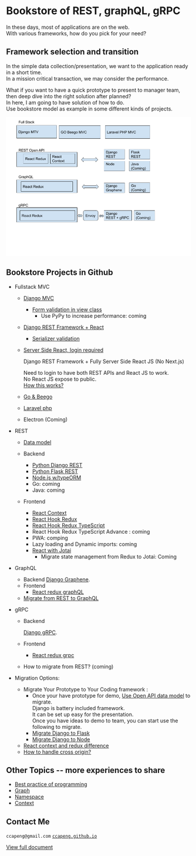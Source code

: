 # Bookstore of REST, graphQL, gRPC

In these days, most of applications are on the web.  
With various frameworks, how do you pick for your need?  


## Framework selection and transition

In the simple data collection/presentation, 
we want to the application ready in a short time.  
In a mission critical transaction, we may consider the performance.  

What if you want to have a quick prototype to present to manager team, 
then deep dive into the right solution after planned?  
In here, I am going to have solution of how to do.  
Use bookstore model as example in some different kinds of projects.

![Tech Stacks](bookstore.png)


## Bookstore Projects in Github


* Fullstack MVC
  * [Django MVC](https://github.com/ccapeng/django-bookstore)
    * [Form validation in view class](topic-django-class-view-validation.md)
		* Use PyPy to increase performance: coming
    
  * [Django REST Framework + React](https://github.com/ccapeng/bookstore_api)
    * [Serializer validation](topic-serializer-validation.md)
    
  * [Server Side React, login required](https://github.com/ccapeng/bookstore_pro)  

      Django REST Framework + Fully Server Side React JS (No Next.js)  

      Need to login to have both REST APIs and React JS to work.  
      No React JS expose to public.   
      [How this works?](topic-protect-react.md)

  * [Go & Beego](https://github.com/ccapeng/beego-bookstore)
  
  * [Laravel php](https://github.com/ccapeng/laravel_bookstore)
  
  * Electron (Coming)

* REST
  * [Data model](topic-django-rest.md)
  * Backend
    * [Python Django REST](https://github.com/ccapeng/bookstore_openapi)
    * [Python Flask REST](https://github.com/ccapeng/bookstore_flask_api)
    * [Node.js w/typeORM](https://github.com/ccapeng/typeorm-bookstore)
    * Go: coming
    * Java: coming  

  * Frontend
    * [React Context](https://github.com/ccapeng/bookstore-context)
    * [React Hook Redux](https://github.com/ccapeng/bookstore-hook-redux)
    * [React Hook Redux TypeScript](https://github.com/ccapeng/bookstore-tx-redux)
    * React Hook Redux TypeScript Advance : coming
    * PWA: comping
    * Lazy loading and Dynamic imports: coming
    * [React with Jotai](https://github.com/ccapeng/bookstore-jotai)
      * Migrate state management from Redux to Jotai: Coming

* GraphQL
  * Backend [Django Graphene](https://github.com/ccapeng/bookstore_graphene).
  * Frontend
    * [React redux graphQL](https://github.com/ccapeng/bookstore-redux-graphql)
  * [Migrate from REST to GraphQL](topic-rest-to-graphql.md)  

* gRPC
  * Backend

      [Django gRPC](https://github.com/ccapeng/bookstore_grpc).  


  * Frontend
    * [React redux grpc](https://github.com/ccapeng/bookstore-redux-grpc)
  * How to migrate from REST? \(coming\)  
  
* Migration Options:
  * Migrate Your Prototype to Your Coding framework :
    * Once your have prototype for demo, 
      [Use Open API data model](topic-use-open-api.md) to migrate.  
      Django is battery included framework.   
      It can be set up easy for the presentation.  
      Once you have ideas to demo to team, you can start use the following to migrate.
    * [Migrate Django to Flask](topic-migrate-django-to-flask.md)
    * [Migrate Django to Node](topic-migrate-django-to-node.md)
  * [React context and redux difference](topic-react-context-and-redux-diff.md)
  * [How to handle cross origin?](topic-cross-origin.md)


## Other Topics -- more experiences to share
* [Best practice of programming](https://ccapeng.gitbook.io/programming/)
* [Graph](https://ccapeng.gitbook.io/graph/)
* [Namespace](https://ccapeng.gitbook.io/namespace/)
* [Context](https://ccapeng.gitbook.io/context/)

## Contact Me
`ccapeng@gmail.com`  [`ccapeng.github.io`](https://ccapeng.github.io)  

[View full document](https://ccapeng.gitbook.io/bookstores/)  

